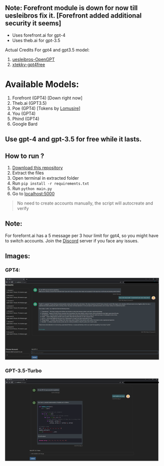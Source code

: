 ## Note: Forefront module is down for now till uesleibros fix it. [Forefront added additional security it seems]

- Uses forefront.ai for gpt-4
- Uses theb.ai for gpt-3.5

Actual Credits For gpt4 and gpt3.5 model:
1. [uesleibros-OpenGPT](https://github.com/uesleibros/OpenGPT)
2. [xtekky-gpt4free](https://github.com/xtekky/gpt4free/)

# Available Models:
1. Forefront (GPT4) [Down right now]
2. Theb.ai (GPT3.5)
3. Poe (GPT4) [Tokens by [Lomusire](https://discord.gg/v5mqTMjmFn)]
4. You (GPT4)
5. Phind (GPT4)
6. Google Bard

## Use gpt-4 and gpt-3.5 for free while it lasts.

## How to run ?
1. [Download this repository](https://github.com/jsmsj/GPT4/archive/refs/heads/master.zip)
2. Extract the files
3. Open terminal in extracted folder
4. Run `pip install -r requirements.txt`
5. Run `python main.py`
6. Go to [localhost:5000](http://127.0.0.1:5000)

> No need to create accounts manually, the script will autocreate and verify

## Note:
For forefornt.ai has a 5 message per 3 hour limit for gpt4, so you might have to switch accounts.
Join the [Discord](https://discord.gg/bDdErNVGeW) server if you face any issues.

## Images:

### GPT4:
![](images/gpt4.png)

### GPT-3.5-Turbo
![](images/gpt3.5.png)
